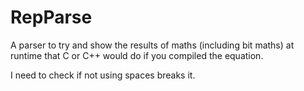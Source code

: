 # RepParse
A parser to try and show the results of maths (including bit maths) at runtime that C or C++ would do if you compiled the equation.


I need to check if not using spaces breaks it.
